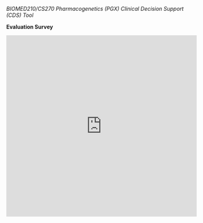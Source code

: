 *BIOMED210/CS270 Pharmacogenetics (PGX) Clinical Decision Support (CDS) Tool*

**Evaluation Survey**
<iframe width="640px" height="480px" src="https://forms.office.com/Pages/ResponsePage.aspx?id=y3NlOXjzaEubyBV1XAxR8_rXTiNBFIBOqTK5xM1GSdZUN1NMWE1JNkg0QzBCWFpBNDRWTTdOTDJKNC4u&embed=true" frameborder="0" marginwidth="0" marginheight="0" style="border: none; max-width:100%; max-height:100vh" allowfullscreen webkitallowfullscreen mozallowfullscreen msallowfullscreen> </iframe>